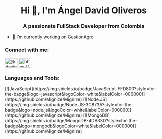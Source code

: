 <h1 align="center">Hi 👋, I'm Ángel David Oliveros</h1>
<h3 align="center">A passionate FullStack Developer from Colombia</h3>

- 🔭 I’m currently working on [GestionAgro](https://github.com/ZenwayProjects/GestionAgro)

<h3 align="left">Connect with me:</h3>
<p align="left">
<a href="https://twitter.com/@davincibaker" target="blank"><img align="center" src="https://raw.githubusercontent.com/rahuldkjain/github-profile-readme-generator/master/src/images/icons/Social/twitter.svg" alt="@davincibaker" height="30" width="40" /></a>
<a href="https://linkedin.com/in/https://www.linkedin.com/in/da-vinci/" target="blank"><img align="center" src="https://raw.githubusercontent.com/rahuldkjain/github-profile-readme-generator/master/src/images/icons/Social/linked-in-alt.svg" alt="https://www.linkedin.com/in/da-vinci/" height="30" width="40" /></a>
</p>

<h3 align="left">Languages and Tools:</h3>
[![JavaScript](https://img.shields.io/badge/JavaScript-FFD800?style=for-the-badge&logo=javascript&logoColor=white&labelColor=000000)](https://github.com/Mignize/Mignize)
[![Node.JS](https://img.shields.io/badge/Node.JS-3C873A?style=for-the-badge&logo=node.js&logoColor=white&labelColor=000000)](https://github.com/Mignize/Mignize)
[![MongoDB](https://img.shields.io/badge/MongoDB-4DB33D?style=for-the-badge&logo=mongodb&logoColor=white&labelColor=000000)](https://github.com/Mignize/Mignize)
</br>
